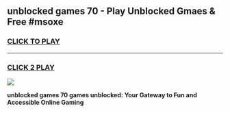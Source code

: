 
## unblocked games 70 - Play Unblocked Gmaes & Free #msoxe
<h3>
<a href="https://news.freeplayer.one?title=unblocked_games_70&ref=24F">CLICK TO PLAY</a></h3>
<hr>

<h3>
<a href="https://news.freeplayer.one?title=unblocked_games_70&ref=24F">CLICK 2 PLAY</a>
  
</h3>

<a href="https://news.freeplayer.one?title=unblocked_games_70&ref=24F/"><img src="https://clearcache.store/games.png"></a>


**unblocked games 70 games unblocked: Your Gateway to Fun and Accessible Online Gaming**
